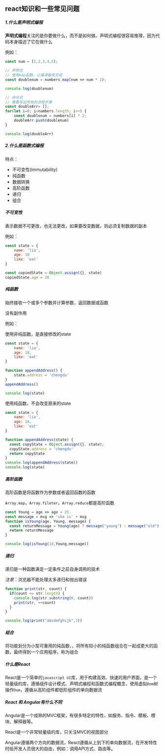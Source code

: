 ##  react知识和一些常见问题

##### 1.什么是声明式编程

**声明式编程**关注的是你要做什么，而不是如何做。声明式编程很容易推理，因为代码本身描述了它在做什么

例如：

```js
const num = [1,2,3,4,5];

// 声明式
// 使用map函数，让编译器来完成
const doublenum = numbers.map(num => num * 2);

console.log(doublenum)

// 命令式
// 需要写出所有的流程步骤
const doubleArr= [];
for(let i=0; i<numbers.length; i++) {
    const doublenum = numbers[i] * 2;
    doubleArr.push(doublenum)
}

console.log(doubleArr)
```

##### 2.什么是函数式编程

特点：

- 不可变性(Immutability)
- 纯函数
- 数据转换
- 高阶函数
- 递归
- 组合



##### 不可变性

表示数据不可更改，也无法更改，如果要改变数据，则必须复制数据的副本

例如：

```js
const state = {
    name: 'lia',
    age: 18
    like: 'eat'   
}

const copiedState = Object.assign({}, state)
copiedState.age = 20
```



##### 纯函数

始终接收一个或多个参数并计算参数，返回数据或函数

没有副作用

例如：

使用非纯函数，是直接修改的state

```js
const state = {
    name: 'lia',
    age: 18,
    like: 'eat'   
}

function appendAddress() {
    state.address = 'chengdu'
}
appendAddress()

console.log(state)
```

使用纯函数，不会改变原来的state

```js
const state = {
    name: 'lia',
    age: 18,
    like: 'eat'   
}

function appendAddress(state) {
  const copyState = Object.assign({}, state);
  copyState.address = 'chengdu'
  return copyState
}
console.log(appendAddress(state))
console.log(state)
```



##### 高阶函数

高阶函数是将函数作为参数或者返回函数的函数

`Array.map`，`Array.fileter`，`Array.reduce`都是高阶函数

```js
const Young = age => age < 25
const message = msg => 'she is' + msg
function isYoung(age, Young, message) {
  const returnMessage = Young(age) ? message("young") : message("old")
  return returnMessage
}

console.log(isYoung(18,Young,message))
```



##### 递归

递归是一种函数满足一定条件之前自身调用的技术

*注意*：浏览器不能处理太多递归和抛出错误

```js
function print(str, count) {
  if(count <= str.length) {
    console.log(str.substring(0, count))
    print(str, ++count)
  }
}

console.log(print("abcdefghijk",1))
```

#####  组合

将功能划分为小型可重用的纯函数，，将所有较小的纯函数组合在一起成更大的函数，最终得到一个应用程序，称为组合

##### 什么是React

React是一个简单的`javascript UI`库，用于构建高效、快速的用户界面，是一个轻量级的库，遵循组件设计模式、声明式编程和函数式编程概念，使用虚拟`Dom`树操作`Dom`，遵循从高阶组件都低阶组件的单向数据流

##### React 和 Angular有什么不同

Angular是一个成熟的MVC框架，有很多特定的特性，如服务、指令、模板、模块、解释器等。

React是一个非常轻量级的库，只关注MVC的视图部分

Angular遵循两个方向的数据流，React遵循从上到下的单向数据流，在开发特性时给开发人员很大的自由，例如：调用API方式、路由等。


